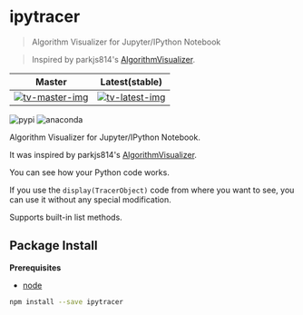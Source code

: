 # ipytracer

> Algorithm Visualizer for Jupyter/IPython Notebook

> Inspired by parkjs814's [AlgorithmVisualizer](https://github.com/parkjs814/AlgorithmVisualizer).

Master | Latest(stable)
-------|-------
[![tv-master-img][]][tv-site]|[![tv-latest-img][]][tv-site]

[tv-master-img]: https://travis-ci.org/sn0wle0pard/ipytracer.svg?branch=master
[tv-latest-img]: https://travis-ci.org/sn0wle0pard/ipytracer.svg?branch=latest
[tv-site]: https://travis-ci.org/sn0wle0pard/ipytracer

![pypi](https://anaconda.org/sn0wle0pard/tracer.py/badges/installer/pypi.svg)
![anaconda](https://anaconda.org/sn0wle0pard/tracer.py/badges/version.svg)

Algorithm Visualizer for Jupyter/IPython Notebook.

It was inspired by parkjs814's [AlgorithmVisualizer](https://github.com/parkjs814/AlgorithmVisualizer).

You can see how your Python code works.

If you use the `display(TracerObject)` code from where you want to see, you can use it without any special modification.

Supports built-in list methods.


Package Install
---------------

**Prerequisites**
- [node](http://nodejs.org/)

```bash
npm install --save ipytracer
```